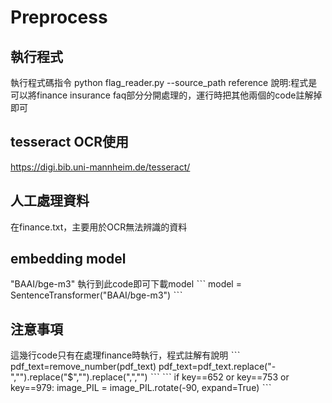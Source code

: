 # Preprocess
## 執行程式
執行程式碼指令 python flag_reader.py  --source_path reference
說明:程式是可以將finance insurance faq部分分開處理的，運行時把其他兩個的code註解掉即可
## tesseract OCR使用
https://digi.bib.uni-mannheim.de/tesseract/ 
## 人工處理資料
在finance.txt，主要用於OCR無法辨識的資料
## embedding model
"BAAI/bge-m3"
執行到此code即可下載model
ˋˋˋ
model = SentenceTransformer("BAAI/bge-m3")
ˋˋˋ
## 注意事項
這幾行code只有在處理finance時執行，程式註解有說明
ˋˋˋ
pdf_text=remove_number(pdf_text)
pdf_text=pdf_text.replace("-","").replace("$","").replace(",","")
ˋˋˋ
ˋˋˋ
if key==652 or key==753 or key==979: image_PIL = image_PIL.rotate(-90, expand=True) 
ˋˋˋ
